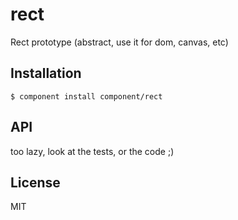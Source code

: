 
# rect

  Rect prototype (abstract, use it for dom, canvas, etc)

## Installation

    $ component install component/rect

## API

  too lazy, look at the tests, or the code ;)

## License

  MIT
